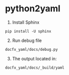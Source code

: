 # python2yaml

1. Install Sphinx
```
pip install -U sphinx
```
2. Run debug file
```
docfx_yaml/docs/debug.py
```
3. The output located in:
```
docfx_yaml/docs/_build/yaml
```